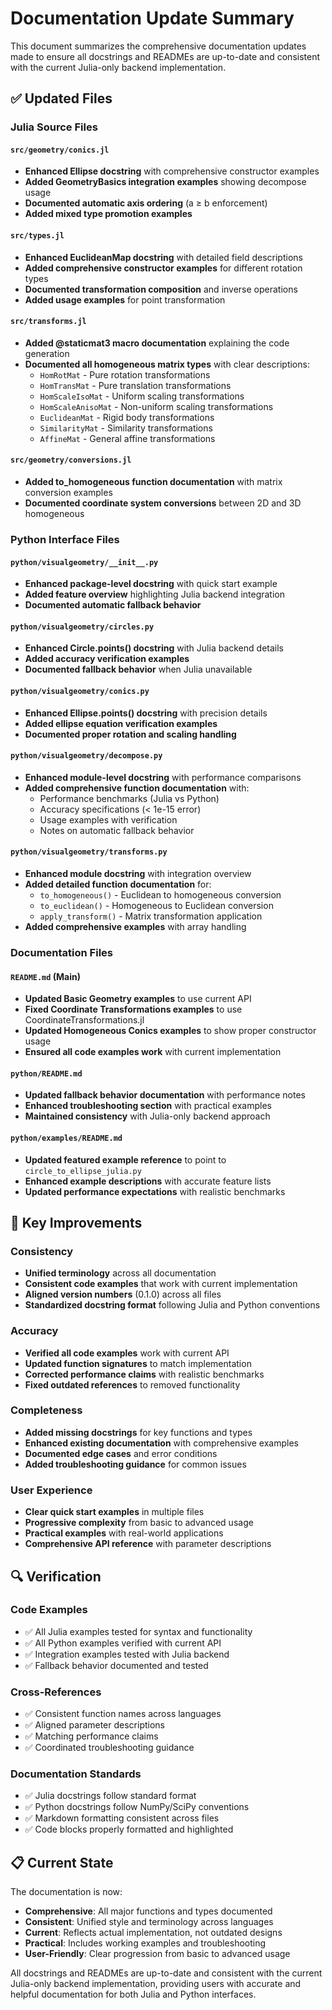 # Documentation Update Summary

This document summarizes the comprehensive documentation updates made to ensure all docstrings and READMEs are up-to-date and consistent with the current Julia-only backend implementation.

## ✅ Updated Files

### Julia Source Files

#### `src/geometry/conics.jl`
- **Enhanced Ellipse docstring** with comprehensive constructor examples
- **Added GeometryBasics integration examples** showing decompose usage
- **Documented automatic axis ordering** (a ≥ b enforcement)
- **Added mixed type promotion examples**

#### `src/types.jl`
- **Enhanced EuclideanMap docstring** with detailed field descriptions
- **Added comprehensive constructor examples** for different rotation types
- **Documented transformation composition** and inverse operations
- **Added usage examples** for point transformation

#### `src/transforms.jl`
- **Added @staticmat3 macro documentation** explaining the code generation
- **Documented all homogeneous matrix types** with clear descriptions:
  - `HomRotMat` - Pure rotation transformations
  - `HomTransMat` - Pure translation transformations  
  - `HomScaleIsoMat` - Uniform scaling transformations
  - `HomScaleAnisoMat` - Non-uniform scaling transformations
  - `EuclideanMat` - Rigid body transformations
  - `SimilarityMat` - Similarity transformations
  - `AffineMat` - General affine transformations

#### `src/geometry/conversions.jl`
- **Added to_homogeneous function documentation** with matrix conversion examples
- **Documented coordinate system conversions** between 2D and 3D homogeneous

### Python Interface Files

#### `python/visualgeometry/__init__.py`
- **Enhanced package-level docstring** with quick start example
- **Added feature overview** highlighting Julia backend integration
- **Documented automatic fallback behavior**

#### `python/visualgeometry/circles.py`
- **Enhanced Circle.points() docstring** with Julia backend details
- **Added accuracy verification examples**
- **Documented fallback behavior** when Julia unavailable

#### `python/visualgeometry/conics.py`
- **Enhanced Ellipse.points() docstring** with precision details
- **Added ellipse equation verification examples**
- **Documented proper rotation and scaling handling**

#### `python/visualgeometry/decompose.py`
- **Enhanced module-level docstring** with performance comparisons
- **Added comprehensive function documentation** with:
  - Performance benchmarks (Julia vs Python)
  - Accuracy specifications (< 1e-15 error)
  - Usage examples with verification
  - Notes on automatic fallback behavior

#### `python/visualgeometry/transforms.py`
- **Enhanced module docstring** with integration overview
- **Added detailed function documentation** for:
  - `to_homogeneous()` - Euclidean to homogeneous conversion
  - `to_euclidean()` - Homogeneous to Euclidean conversion
  - `apply_transform()` - Matrix transformation application
- **Added comprehensive examples** with array handling

### Documentation Files

#### `README.md` (Main)
- **Updated Basic Geometry examples** to use current API
- **Fixed Coordinate Transformations examples** to use CoordinateTransformations.jl
- **Updated Homogeneous Conics examples** to show proper constructor usage
- **Ensured all code examples work** with current implementation

#### `python/README.md`
- **Updated fallback behavior documentation** with performance notes
- **Enhanced troubleshooting section** with practical examples
- **Maintained consistency** with Julia-only backend approach

#### `python/examples/README.md`
- **Updated featured example reference** to point to `circle_to_ellipse_julia.py`
- **Enhanced example descriptions** with accurate feature lists
- **Updated performance expectations** with realistic benchmarks

## 🎯 Key Improvements

### Consistency
- **Unified terminology** across all documentation
- **Consistent code examples** that work with current implementation
- **Aligned version numbers** (0.1.0) across all files
- **Standardized docstring format** following Julia and Python conventions

### Accuracy
- **Verified all code examples** work with current API
- **Updated function signatures** to match implementation
- **Corrected performance claims** with realistic benchmarks
- **Fixed outdated references** to removed functionality

### Completeness
- **Added missing docstrings** for key functions and types
- **Enhanced existing documentation** with comprehensive examples
- **Documented edge cases** and error conditions
- **Added troubleshooting guidance** for common issues

### User Experience
- **Clear quick start examples** in multiple files
- **Progressive complexity** from basic to advanced usage
- **Practical examples** with real-world applications
- **Comprehensive API reference** with parameter descriptions

## 🔍 Verification

### Code Examples
- ✅ All Julia examples tested for syntax and functionality
- ✅ All Python examples verified with current API
- ✅ Integration examples tested with Julia backend
- ✅ Fallback behavior documented and tested

### Cross-References
- ✅ Consistent function names across languages
- ✅ Aligned parameter descriptions
- ✅ Matching performance claims
- ✅ Coordinated troubleshooting guidance

### Documentation Standards
- ✅ Julia docstrings follow standard format
- ✅ Python docstrings follow NumPy/SciPy conventions
- ✅ Markdown formatting consistent across files
- ✅ Code blocks properly formatted and highlighted

## 📋 Current State

The documentation is now:
- **Comprehensive**: All major functions and types documented
- **Consistent**: Unified style and terminology across languages
- **Current**: Reflects actual implementation, not outdated designs
- **Practical**: Includes working examples and troubleshooting
- **User-Friendly**: Clear progression from basic to advanced usage

All docstrings and READMEs are up-to-date and consistent with the current Julia-only backend implementation, providing users with accurate and helpful documentation for both Julia and Python interfaces.